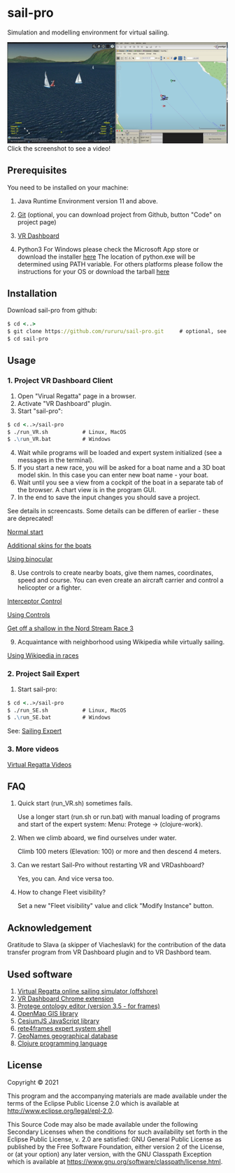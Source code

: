 # sail-pro

Simulation and modelling environment for virtual sailing.

[![Watch the video](1.png)](https://www.youtube.com/watch?v=uabntPNL_kc)
Click the screenshot to see a video!

## Prerequisites

You need to be installed on your machine:

1. Java Runtime Environment version 11 and above.

2. [Git](https://git-scm.com/) (optional, you can download project from Github, button "Code" on project page)

4. [VR Dashboard](https://chrome.google.com/webstore/search/VR%20Dashboard)

5. Python3
    For Windows please check the Microsoft App store or download the installer [here](https://www.python.org/downloads/windows/)
        The location of python.exe will be determined using PATH variable.
    For others platforms please follow the instructions for your OS or download the tarball [here](https://www.python.org/downloads/)


## Installation

Download sail-pro from github:

```clj
$ cd <..>
$ git clone https://github.com/rururu/sail-pro.git     # optional, see above
$ cd sail-pro
```
## Usage

### 1. Project VR Dashboard Client

1. Open "Virual Regatta" page in a browser.
2. Activate "VR Dashboard" plugin. 
3. Start "sail-pro":

```clj
$ cd <..>/sail-pro
$ ./run_VR.sh 			# Linux, MacOS
$ .\run_VR.bat 	    	# Windows
```

4. Wait while programs will be loaded and expert system initialized (see a messages in the terminal).
5. If you start a new race, you will be asked for a boat name and a 3D boat model skin.
   In this case you can enter new boat name - your boat.
6. Wait until you see a view from a cockpit of the boat in a separate tab of the browser. 
   A chart view is in the program GUI.
7. In the end to save the input changes you should save a project. 

See details in screencasts. Some details can be differen of earlier - these are deprecated!

[Normal start](https://youtu.be/LNO3DLh5kLw)

[Additional skins for the boats](https://youtu.be/sIHWZAveyIg)

[Using binocular](https://youtu.be/tEdWtbOl-SQ)

8. Use controls to create nearby boats, give them names, coordinates, speed and course. 
    You can even create an aircraft carrier and control a helicopter or a fighter. 

[Interceptor Control](https://youtu.be/BMLnPYs6Tf8)

[Using Controls](https://youtu.be/pK9GTSEGQYQ)

[Get off a shallow in the Nord Stream Race 3](https://youtu.be/U5gG5pHpdcY)

9. Acquaintance with neighborhood using Wikipedia while virtually sailing.

[Using Wikipedia in races](https://youtu.be/GZFYdvlLbbw)

### 2. Project Sail Expert

1. Start sail-pro:

```clj
$ cd <..>/sail-pro
$ ./run_SE.sh 			# Linux, MacOS
$ .\run_SE.bat 	    	# Windows
```

See: [Sailing Expert](https://youtu.be/VG87r7_gVz8)

### 3. More videos

[Virtual Regatta Videos](https://github.com/rururu/sail-pro/tree/main/doc/vr_videos.md)

## FAQ

1. Quick start (run_VR.sh) sometimes fails.

   Use a longer start (run.sh or run.bat) with manual loading of programs and start of the expert system:
   Menu: Protege -> (clojure-work).
   
3. When we climb aboard, we find ourselves under water.

   Climb 100 meters (Elevation: 100) or more and then descend 4 meters.
   
4. Can we restart Sail-Pro without restarting VR and VRDashboard?

   Yes, you can. And vice versa too.
   
5. How to change Fleet visibility?
   
   Set a new "Fleet visibility" value and click "Modify Instance" button.
   
## Acknowledgement

Gratitude to Slava (a skipper of Viacheslavk) for the contribution of the data transfer program from VR Dashboard plugin and to VR Dashbord team.

## Used software

1. [Virtual Regatta online sailing simulator (offshore)](https://www.virtualregatta.com/en/offshore-game/)
2. [VR Dashboard Chrome extension](https://chrome.google.com/webstore/search/VR%20Dashboard)
3. [Protege ontology editor (version 3.5 - for frames)](https://protegewiki.stanford.edu/wiki/Protege_Desktop_Old_Versions)
4. [OpenMap GIS library](http://openmap-java.org/)
5. [CesiumJS JavaScript library](https://cesium.com/platform/cesiumjs/)
6. [rete4frames expert system shell](https://github.com/rururu/rete4frames)
7. [GeoNames geographical database](https://www.geonames.org/)
8. [Clojure programming language](https://clojure.org/)

## License

Copyright © 2021

This program and the accompanying materials are made available under the
terms of the Eclipse Public License 2.0 which is available at
http://www.eclipse.org/legal/epl-2.0.

This Source Code may also be made available under the following Secondary
Licenses when the conditions for such availability set forth in the Eclipse
Public License, v. 2.0 are satisfied: GNU General Public License as published by
the Free Software Foundation, either version 2 of the License, or (at your
option) any later version, with the GNU Classpath Exception which is available
at https://www.gnu.org/software/classpath/license.html.
